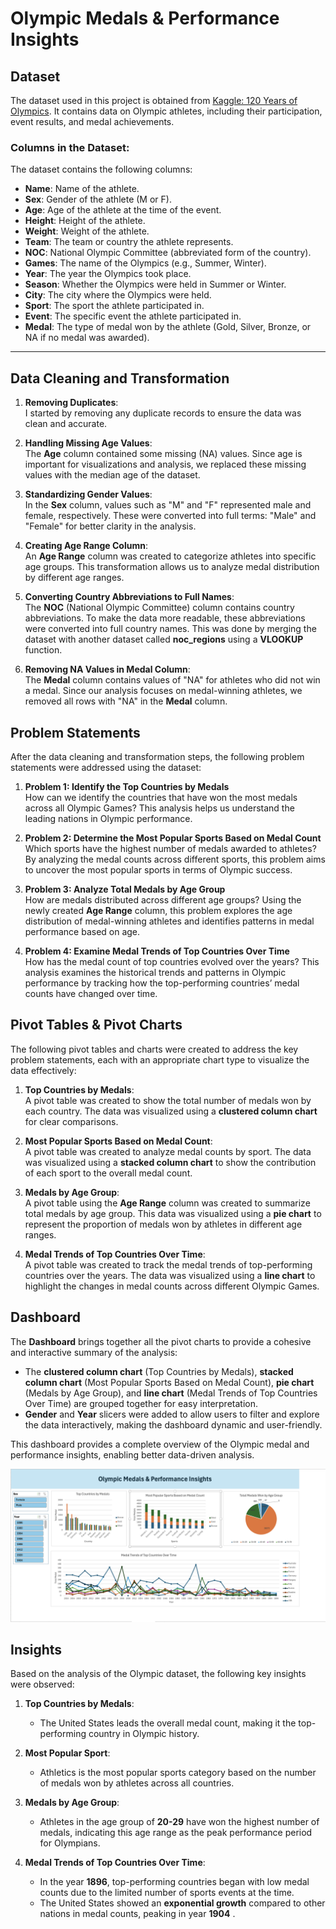 # Olympic Medals & Performance Insights

## Dataset

The dataset used in this project is obtained from [Kaggle: 120 Years of Olympics](https://www.kaggle.com/code/ridamahmood005/120-years-of-olympics-seaborn-plotly/input?select=athlete_events.csv). It contains data on Olympic athletes, including their participation, event results, and medal achievements.

### Columns in the Dataset:

The dataset contains the following columns:

- **Name**: Name of the athlete.
- **Sex**: Gender of the athlete (M or F).
- **Age**: Age of the athlete at the time of the event.
- **Height**: Height of the athlete.
- **Weight**: Weight of the athlete.
- **Team**: The team or country the athlete represents.
- **NOC**: National Olympic Committee (abbreviated form of the country).
- **Games**: The name of the Olympics (e.g., Summer, Winter).
- **Year**: The year the Olympics took place.
- **Season**: Whether the Olympics were held in Summer or Winter.
- **City**: The city where the Olympics were held.
- **Sport**: The sport the athlete participated in.
- **Event**: The specific event the athlete participated in.
- **Medal**: The type of medal won by the athlete (Gold, Silver, Bronze, or NA if no medal was awarded).

---

## Data Cleaning and Transformation

1. **Removing Duplicates**:  
   I started by removing any duplicate records to ensure the data was clean and accurate.

2. **Handling Missing Age Values**:  
   The **Age** column contained some missing (NA) values. Since age is important for visualizations and analysis, we replaced these missing values with the median age of the dataset.

3. **Standardizing Gender Values**:  
   In the **Sex** column, values such as "M" and "F" represented male and female, respectively. These were converted into full terms: "Male" and "Female" for better clarity in the analysis.

4. **Creating Age Range Column**:  
   An **Age Range** column was created to categorize athletes into specific age groups. This transformation allows us to analyze medal distribution by different age ranges.

5. **Converting Country Abbreviations to Full Names**:  
   The **NOC** (National Olympic Committee) column contains country abbreviations. To make the data more readable, these abbreviations were converted into full country names. This was done by merging the dataset with another dataset called **noc_regions** using a **VLOOKUP** function.

6. **Removing NA Values in Medal Column**:  
   The **Medal** column contains values of "NA" for athletes who did not win a medal. Since our analysis focuses on medal-winning athletes, we removed all rows with "NA" in the **Medal** column.

## Problem Statements

After the data cleaning and transformation steps, the following problem statements were addressed using the dataset:

1. **Problem 1: Identify the Top Countries by Medals**  
   How can we identify the countries that have won the most medals across all Olympic Games? This analysis helps us understand the leading nations in Olympic performance.

2. **Problem 2: Determine the Most Popular Sports Based on Medal Count**  
   Which sports have the highest number of medals awarded to athletes? By analyzing the medal counts across different sports, this problem aims to uncover the most popular sports in terms of Olympic success.

3. **Problem 3: Analyze Total Medals by Age Group**  
   How are medals distributed across different age groups? Using the newly created **Age Range** column, this problem explores the age distribution of medal-winning athletes and identifies patterns in medal performance based on age.

4. **Problem 4: Examine Medal Trends of Top Countries Over Time**  
   How has the medal count of top countries evolved over the years? This analysis examines the historical trends and patterns in Olympic performance by tracking how the top-performing countries’ medal counts have changed over time.

## Pivot Tables & Pivot Charts

The following pivot tables and charts were created to address the key problem statements, each with an appropriate chart type to visualize the data effectively:

1. **Top Countries by Medals**:  
   A pivot table was created to show the total number of medals won by each country. The data was visualized using a **clustered column chart** for clear comparisons.

2. **Most Popular Sports Based on Medal Count**:  
   A pivot table was created to analyze medal counts by sport. The data was visualized using a **stacked column chart** to show the contribution of each sport to the overall medal count.

3. **Medals by Age Group**:  
   A pivot table using the **Age Range** column was created to summarize total medals by age group. This data was visualized using a **pie chart** to represent the proportion of medals won by athletes in different age ranges.

4. **Medal Trends of Top Countries Over Time**:  
   A pivot table was created to track the medal trends of top-performing countries over the years. The data was visualized using a **line chart** to highlight the changes in medal counts across different Olympic Games.

## Dashboard

The **Dashboard** brings together all the pivot charts to provide a cohesive and interactive summary of the analysis:

- The **clustered column chart** (Top Countries by Medals), **stacked column chart** (Most Popular Sports Based on Medal Count), **pie chart** (Medals by Age Group), and **line chart** (Medal Trends of Top Countries Over Time) are grouped together for easy interpretation.
- **Gender** and **Year** slicers were added to allow users to filter and explore the data interactively, making the dashboard dynamic and user-friendly.

This dashboard provides a complete overview of the Olympic medal and performance insights, enabling better data-driven analysis.

![Dashboard](screenshots/dashboard.png)

## Insights

Based on the analysis of the Olympic dataset, the following key insights were observed:

1. **Top Countries by Medals**:

   - The United States leads the overall medal count, making it the top-performing country in Olympic history.

2. **Most Popular Sport**:

   - Athletics is the most popular sports category based on the number of medals won by athletes across all countries.

3. **Medals by Age Group**:

   - Athletes in the age group of **20-29** have won the highest number of medals, indicating this age range as the peak performance period for Olympians.

4. **Medal Trends of Top Countries Over Time**:
   - In the year **1896**, top-performing countries began with low medal counts due to the limited number of sports events at the time.
   - The United States showed an **exponential growth** compared to other nations in medal counts, peaking in year **1904** .
